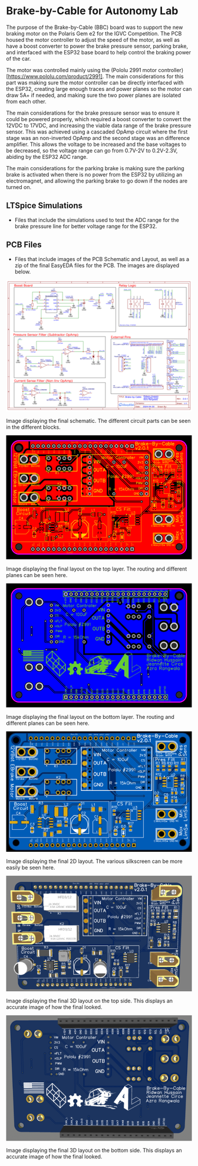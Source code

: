 # Brake-by-Cable for Autonomy Lab
The purpose of the Brake-by-Cable (BBC) board was to support the new braking motor on the Polaris Gem e2 for the IGVC Competition. The PCB housed the motor controller to adjust the speed of the motor, as well as have a boost converter to power the brake pressure sensor, parking brake, and interfaced with the ESP32 base board to help control the braking power of the car. 

The motor was controlled mainly using the (Pololu 2991 motor controller)[https://www.pololu.com/product/2991]. The main considerations for this part was making sure the motor controller can be directly interfaced with the ESP32, creating large enough traces and power planes so the motor can draw 5A+ if needed, and making sure the two power planes are isolated from each other.

The main considerations for the brake pressure sensor was to ensure it could be powered properly, which required a boost converter to convert the 12VDC to 17VDC, and increasing the viable data range of the brake pressure sensor. This was achieved using a cascaded OpAmp circuit where the first stage was an non-inverted OpAmp and the second stage was an difference amplifier. This allows the voltage to be increased and the base voltages to be decreased, so the voltage range can go from 0.7V-2V to 0.2V-2.3V, abiding by the ESP32 ADC range.

The main considerations for the parking brake is making sure the parking brake is activated when there is no power from the ESP32 by utilizing an electromagnet, and allowing the parking brake to go down if the nodes are turned on.

## LTSpice Simulations
- Files that include the simulations used to test the ADC range for the brake pressure line for better voltage range for the ESP32.

## PCB Files
- Files that include images of the PCB Schematic and Layout, as well as a zip of the final EasyEDA files for the PCB. The images are displayed below. 

![Schematic](./PCB%20Files/Schematic_BBCPCB-v2.0.1_2024-04-30.png)

Image displaying the final schematic. The different circuit parts can be seen in the different blocks.


![Layout TOP](./PCB%20Files/Layout_TOP_BBCPCB-v2.0.1_2024-04-30.png)

Image displaying the final layout on the top layer. The routing and different planes can be seen here.


![Layout BOT](./PCB%20Files/Layout_BOT_BBCPCB-v2.0.1_2024-04-30.png)

Image displaying the final layout on the bottom layer. The routing and different planes can be seen here. 


![Layout 2D](./PCB%20Files/Layout_2D_BBCPCB-v2.0.1_2024-04-30.png)

Image displaying the final 2D layout. The various silkscreen can be more easily be seen here.


![Layout 3D TOP](./PCB%20Files/Layout_3D_TOP_BBCPCB-v2.0.1_2024-04-30.png)

Image displaying the final 3D layout on the top side. This displays an accurate image of how the final looked.


![Layout 3D BOT](./PCB%20Files/Layout_3D_BOT_BBCPCB-v2.0.1_2024-04-30.png)

Image displaying the final 3D layout on the bottom side. This displays an accurate image of how the final looked.